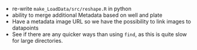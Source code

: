 - re-write `make_LoadData/src/reshape.R` in python
- ability to merge additional Metadata based on well and plate
- Have a metadata image URL so we have the possibility to link images to datapoints
- See if there are any quicker ways than using `find`, as this is quite slow for large directories.